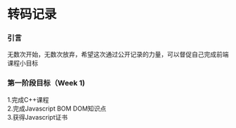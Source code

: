 # 转码记录
### 引言
无数次开始，无数次放弃，希望这次通过公开记录的力量，可以督促自己完成前端课程小目标
### 第一阶段目标（Week 1)
1.完成C++课程  
2.完成Javascript BOM DOM知识点  
3.获得Javascript证书  

